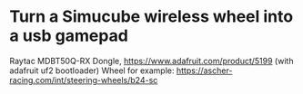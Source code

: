 # Turn a Simucube wireless wheel into a usb gamepad 
Raytac MDBT50Q-RX Dongle, https://www.adafruit.com/product/5199 (with adafruit uf2 bootloader) 
Wheel for example: https://ascher-racing.com/int/steering-wheels/b24-sc 

